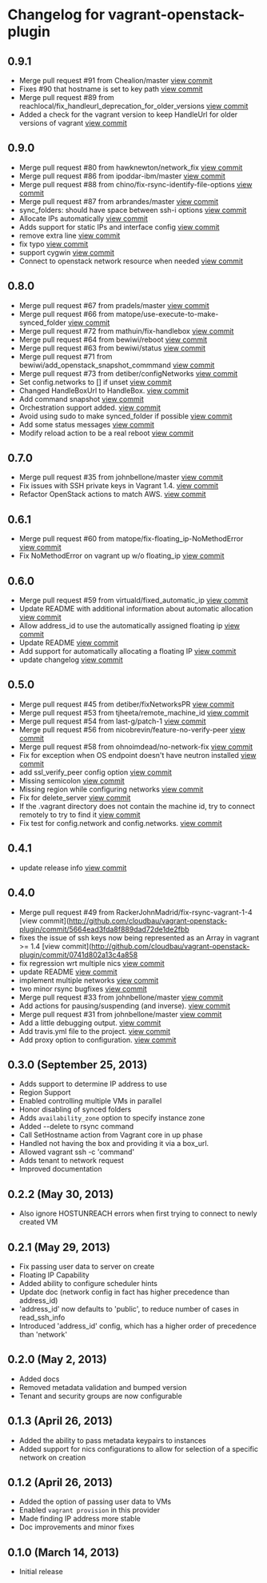 # Changelog for vagrant-openstack-plugin

## 0.9.1

- Merge pull request #91 from Chealion/master [view commit](http://github.com///commit/6285cae325afa378e90f06635a2cc39b1428a6dd)
- Fixes #90 that hostname is set to key path [view commit](http://github.com///commit/5feb04c7bf46cee1ef4d38e25d74710ea9d0981b)
- Merge pull request #89 from reachlocal/fix_handleurl_deprecation_for_older_versions [view commit](http://github.com///commit/6ba9ee7d18d63a3d6f254c80e106bc440003fae6)
- Added a check for the vagrant version to keep HandleUrl for older versions of vagrant [view commit](http://github.com///commit/07871ed10ea9cca9c51e97fb8bb3e11c33d41a33)

## 0.9.0

- Merge pull request #80 from hawknewton/network_fix [view commit](http://github.com///commit/542e7a2e077d624df9cb56a53c24cf3450e11c71)
- Merge pull request #86 from ipoddar-ibm/master [view commit](http://github.com///commit/11fccb73264aa852df88825936026a9da4771580)
- Merge pull request #88 from chino/fix-rsync-identify-file-options [view commit](http://github.com///commit/9319af5216c8c65ba144154ddfba2c1d767c567d)
- Merge pull request #87 from arbrandes/master [view commit](http://github.com///commit/49839de94e1865eb88a25d5876f1698e2069a0be)
- sync_folders: should have space between ssh-i options [view commit](http://github.com///commit/07325bfe4c782043d7ecec32a64fa516344cebf8)
- Allocate IPs automatically [view commit](http://github.com///commit/84c311544d00286fc2c910f9147892e5ae6c0a5b)
- Adds support for static IPs and interface config [view commit](http://github.com///commit/a5fdb22e23687c9bcd540b37b65b8d478d3a5d94)
- remove extra line [view commit](http://github.com///commit/010e347acf403d6426fffac5ec01cb999dd9545f)
- fix typo [view commit](http://github.com///commit/08dda991121f7e2e2f5bb8f32e03432f69aec226)
- support cygwin [view commit](http://github.com///commit/62c2184906e444c22933d34b8b9054fca56df54f)
- Connect to openstack network resource when needed [view commit](http://github.com///commit/8515a9305f354963d8687077e203a35c902035ce)

## 0.8.0

- Merge pull request #67 from pradels/master [view commit](http://github.com///commit/15f5b5531622376df952bccc0512a6de50d7a92f)
- Merge pull request #66 from matope/use-execute-to-make-synced_folder [view commit](http://github.com///commit/96f64a846d40e5c7f0355def17189e38895e29f3)
- Merge pull request #72 from mathuin/fix-handlebox [view commit](http://github.com///commit/3396e33e54d2527d28a70f1487da6221cd2316e2)
- Merge pull request #64 from bewiwi/reboot [view commit](http://github.com///commit/24bec035508853be871ed8ed73b1d33f15beff76)
- Merge pull request #63 from bewiwi/status [view commit](http://github.com///commit/79a8c341501461a0d5ef1ce4f11cc0a1810d38f3)
- Merge pull request #71 from bewiwi/add_openstack_snapshot_commmand [view commit](http://github.com///commit/bf4eedd6eb5e29aefe4c0e156b932b4f4a81e1f5)
- Merge pull request #73 from detiber/configNetworks [view commit](http://github.com///commit/5e17c5aaeee7bebc4991e440565f2ee4c1b6f191)
- Set config.networks to [] if unset [view commit](http://github.com///commit/5aad087358792bee0bd1a6a026820b04bb8ca68f)
- Changed HandleBoxUrl to HandleBox. [view commit](http://github.com///commit/ad7b2acdea81fe6f4b50e4658ecd36762a849f74)
- Add command snapshot [view commit](http://github.com///commit/2d207ced7e70fe206fa309ed43a8ace3eb86b327)
- Orchestration support added. [view commit](http://github.com///commit/d4e098db8517d491adfeb826500ac3ec5384d237)
- Avoid using sudo to make synced_folder if possible [view commit](http://github.com///commit/b5b6205fbc34e95b4dbd9c13f974b728cb27c76e)
- Add some status messages [view commit](http://github.com///commit/0c9287bc765e074eac104e02d7a64b36bd122034)
- Modify reload action to be a real reboot [view commit](http://github.com///commit/91f5dc65a781d062d156b912bfd9d4b84db82e44)

## 0.7.0

- Merge pull request #35 from johnbellone/master [view commit](http://github.com///commit/5969261f11585e19348e903eec15617634c3c899)
- Fix issues with SSH private keys in Vagrant 1.4. [view commit](http://github.com///commit/a8bf7574de48dc1c62928f5ad73fb6d1e7dd4347)
- Refactor OpenStack actions to match AWS. [view commit](http://github.com///commit/c7177dc98ba43e3434075186a76df57d27ce7b26)

## 0.6.1

- Merge pull request #60 from matope/fix-floating_ip-NoMethodError [view commit](http://github.com///commit/a058256c27573c7545afbc09cce60214731e6e4e)
- Fix NoMethodError on vagrant up w/o floating_ip [view commit](http://github.com///commit/be6fb0d46f69a3b9925c11648e5bc71af4491a7d)

## 0.6.0

- Merge pull request #59 from virtuald/fixed_automatic_ip [view commit](http://github.com///commit/7e7867ee7340515a8d0171fe5ea88aa340646e0f)
- Update README with additional information about automatic allocation [view commit](http://github.com///commit/ea4ee9f409f61a2583588d3782701fe66239bd24)
- Allow address_id to use the automatically assigned floating ip [view commit](http://github.com///commit/cb0e29c20e7105dae2a6534ccaebbe656c0d8419)
- Update README [view commit](http://github.com///commit/b26f70653fb7cfbfe9604031d82aa42d4a324421)
- Add support for automatically allocating a floating IP [view commit](http://github.com///commit/aee3129fc6020d3e3a6cc8db28b9b1c812225fbc)
- update changelog [view commit](http://github.com///commit/936a2eef3d802d65a9f0753b5652ef4a8dbdb345)

## 0.5.0


- Merge pull request #45 from detiber/fixNetworksPR [view commit](http://github.com///commit/56b28eff5a1079c6805ec944b1a0c1dde458b10e)
- Merge pull request #53 from tjheeta/remote_machine_id [view commit](http://github.com///commit/5873d1b5282fe2d24a0e725ec6289d1ba5e20e9b)
- Merge pull request #54 from last-g/patch-1 [view commit](http://github.com///commit/7941573ef8f547a915e31c51ab4d1b85b878eebe)
- Merge pull request #56 from nicobrevin/feature-no-verify-peer [view commit](http://github.com///commit/844835811808d256f67ad43e0124ace3f552a18c)
- Merge pull request #58 from ohnoimdead/no-network-fix [view commit](http://github.com///commit/4b44a7c80d4a381531266844a5c99de0eea850b5)
- Fix for exception when OS endpoint doesn't have neutron installed [view commit](http://github.com///commit/7558bbed3b5ecae8bb3e3ca9c64ffc9512a4c170)
- add ssl_verify_peer config option [view commit](http://github.com///commit/cb94f002d790afb5fbec225d17385c8f5b0ebb35)
- Missing semicolon [view commit](http://github.com///commit/8f609ee474b548b096e42b08c27fc5f874037204)
- Missing region while configuring networks [view commit](http://github.com///commit/ea10bff5cdabea0b9c543a5231500fb7f9fd50ac)
- Fix for delete_server [view commit](http://github.com///commit/d4f812eb99d135f7b7c5d210778e92cd8e5a4561)
- If the .vagrant directory does not contain the machine id, try to connect remotely to try to find it [view commit](http://github.com///commit/71447bf49afe1fed29fa7ce561305dcc756a2e16)
- Fix test for config.network and config.networks. [view commit](http://github.com///commit/5c9161aaf3ac715bc52819ee99c2d02d8434ea7b)

## 0.4.1

- update release info [view commit](http://github.com///commit/9866c83713ec0f1db8aed02a9aa9cbaafe8e85a4)

## 0.4.0

- Merge pull request #49 from RackerJohnMadrid/fix-rsync-vagrant-1-4 [view commit](http://github.com/cloudbau/vagrant-openstack-plugin/commit/5664ead3fda8f889dad72de1de2fbb
- fixes the issue of ssh keys now being represented as an Array in vagrant >= 1.4 [view commit](http://github.com/cloudbau/vagrant-openstack-plugin/commit/0741d802a13c4a858
- fix regression wrt multiple nics [view commit](http://github.com/cloudbau/vagrant-openstack-plugin/commit/9c5441db359b34f2bbf66d30853c97b0896a494b)
- update README [view commit](http://github.com/cloudbau/vagrant-openstack-plugin/commit/725e66ab7970e5698aa7347dae93f791e926097a)
- implement multiple networks [view commit](http://github.com/cloudbau/vagrant-openstack-plugin/commit/0bbbda10bc3b6a09e3165936a2cd17d56b9d3159)
- two minor rsync bugfixes [view commit](http://github.com/cloudbau/vagrant-openstack-plugin/commit/5bf54e8ab99baa850631803137d991a4756f34ab)
- Merge pull request #33 from johnbellone/master [view commit](http://github.com/cloudbau/vagrant-openstack-plugin/commit/f863781405a1070fe991f55f93d2b37763f6c1da)
- Add actions for pausing/suspending (and inverse). [view commit](http://github.com/cloudbau/vagrant-openstack-plugin/commit/a5ec0edd25af250599e0e248a25d8a34af0e1c40)
- Merge pull request #31 from johnbellone/master [view commit](http://github.com/cloudbau/vagrant-openstack-plugin/commit/83031f79e5834693e2c45656c0ae17b6f13afe83)
- Add a little debugging output. [view commit](http://github.com/cloudbau/vagrant-openstack-plugin/commit/c00310ed8855d3b2b0472ab9304debefbb0918e3)
- Add travis.yml file to the project. [view commit](http://github.com/cloudbau/vagrant-openstack-plugin/commit/bc53baaa43c2bf652294d374e071c96bf00bcf12)
- Add proxy option to configuration. [view commit](http://github.com/cloudbau/vagrant-openstack-plugin/commit/3d33bdc9a3bf28af7403bd1a0245a9869799eadc)


## 0.3.0 (September 25, 2013)

- Adds support to determine IP address to use
- Region Support
- Enabled controlling multiple VMs in parallel
- Honor disabling of synced folders
- Adds `availability_zone` option to specify instance zone
- Added --delete to rsync command
- Call SetHostname action from Vagrant core in up phase
- Handled not having the box and providing it via a box_url.
- Allowed vagrant ssh -c 'command'
- Adds tenant to network request
- Improved documentation

## 0.2.2  (May 30, 2013)

- Also ignore HOSTUNREACH errors when first trying to connect to newly created VM

## 0.2.1 (May 29, 2013)

- Fix passing user data to server on create
- Floating IP Capability
- Added ability to configure scheduler hints
- Update doc (network config in fact has higher precedence than address_id)
- 'address_id' now defaults to 'public', to reduce number of cases in read_ssh_info
- Introduced 'address_id' config, which has a higher order of precedence than 'network'

## 0.2.0 (May 2, 2013)

- Added docs
- Removed metadata validation and bumped version
- Tenant and security groups are now configurable

## 0.1.3 (April 26, 2013)

- Added the ability to pass metadata keypairs to instances
- Added support for nics configurations to allow for selection of a specific network on creation

## 0.1.2 (April 26, 2013)

- Added the option of passing user data to VMs
- Enabled `vagrant provision` in this provider
- Made finding IP address more stable
- Doc improvements and minor fixes

## 0.1.0 (March 14, 2013)

- Initial release
